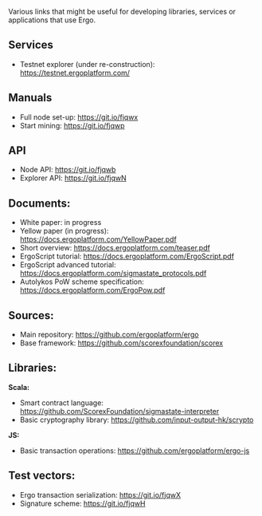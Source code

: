 Various links that might be useful for developing libraries, services or applications that use Ergo.

## Services
- Testnet explorer (under re-construction): https://testnet.ergoplatform.com/

## Manuals
- Full node set-up: https://git.io/fjqwx
- Start mining: https://git.io/fjqwp

## API
- Node API: https://git.io/fjqwb
- Explorer API: https://git.io/fjqwN

## Documents:
- White paper: in progress
- Yellow paper (in progress): https://docs.ergoplatform.com/YellowPaper.pdf
- Short overview: https://docs.ergoplatform.com/teaser.pdf
- ErgoScript tutorial: https://docs.ergoplatform.com/ErgoScript.pdf
- ErgoScript advanced tutorial: https://docs.ergoplatform.com/sigmastate_protocols.pdf
- Autolykos PoW scheme specification: https://docs.ergoplatform.com/ErgoPow.pdf

## Sources:
- Main repository: https://github.com/ergoplatform/ergo
- Base framework: https://github.com/scorexfoundation/scorex

## Libraries:

**Scala:**
- Smart contract language: https://github.com/ScorexFoundation/sigmastate-interpreter
- Basic cryptography library: https://github.com/input-output-hk/scrypto

**JS:**
- Basic transaction operations: https://github.com/ergoplatform/ergo-js

## Test vectors:
- Ergo transaction serialization: https://git.io/fjqwX
- Signature scheme: https://git.io/fjqwH
